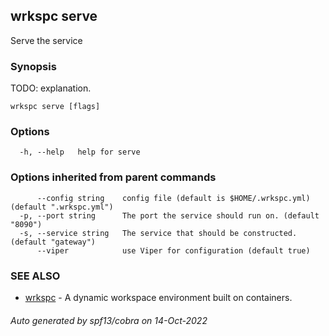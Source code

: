 ## wrkspc serve

Serve the service

### Synopsis


TODO: explanation.


```
wrkspc serve [flags]
```

### Options

```
  -h, --help   help for serve
```

### Options inherited from parent commands

```
      --config string    config file (default is $HOME/.wrkspc.yml) (default ".wrkspc.yml")
  -p, --port string      The port the service should run on. (default "8090")
  -s, --service string   The service that should be constructed. (default "gateway")
      --viper            use Viper for configuration (default true)
```

### SEE ALSO

* [wrkspc](wrkspc.md)	 - A dynamic workspace environment built on containers.

###### Auto generated by spf13/cobra on 14-Oct-2022
